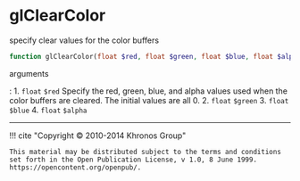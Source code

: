 # glClearColor
specify clear values for the color buffers

```php
function glClearColor(float $red, float $green, float $blue, float $alpha) : void
```



arguments

:    1. `float` `$red` Specify the red, green, blue, and alpha values used when
    the color buffers are cleared. The initial values are all 0.
    2. `float` `$green` 
    3. `float` `$blue` 
    4. `float` `$alpha` 



---
     

!!! cite "Copyright © 2010-2014 Khronos Group"

    This material may be distributed subject to the terms and conditions set forth in the Open Publication License, v 1.0, 8 June 1999. https://opencontent.org/openpub/.